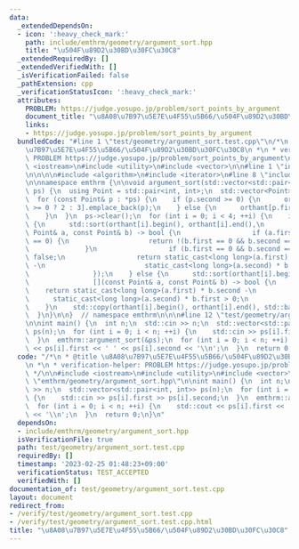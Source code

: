 ```yaml
---
data:
  _extendedDependsOn:
  - icon: ':heavy_check_mark:'
    path: include/emthrm/geometry/argument_sort.hpp
    title: "\u504F\u89D2\u30BD\u30FC\u30C8"
  _extendedRequiredBy: []
  _extendedVerifiedWith: []
  _isVerificationFailed: false
  _pathExtension: cpp
  _verificationStatusIcon: ':heavy_check_mark:'
  attributes:
    PROBLEM: https://judge.yosupo.jp/problem/sort_points_by_argument
    document_title: "\u8A08\u7B97\u5E7E\u4F55\u5B66/\u504F\u89D2\u30BD\u30FC\u30C8"
    links:
    - https://judge.yosupo.jp/problem/sort_points_by_argument
  bundledCode: "#line 1 \"test/geometry/argument_sort.test.cpp\"\n/*\n * @title \u8A08\
    \u7B97\u5E7E\u4F55\u5B66/\u504F\u89D2\u30BD\u30FC\u30C8\n *\n * verification-helper:\
    \ PROBLEM https://judge.yosupo.jp/problem/sort_points_by_argument\n */\n\n#include\
    \ <iostream>\n#include <utility>\n#include <vector>\n\n#line 1 \"include/emthrm/geometry/argument_sort.hpp\"\
    \n\n\n\n#include <algorithm>\n#include <iterator>\n#line 8 \"include/emthrm/geometry/argument_sort.hpp\"\
    \n\nnamespace emthrm {\n\nvoid argument_sort(std::vector<std::pair<int, int>>*\
    \ ps) {\n  using Point = std::pair<int, int>;\n  std::vector<Point> orthant[4]{};\n\
    \  for (const Point& p : *ps) {\n    if (p.second >= 0) {\n      orthant[p.first\
    \ >= 0 ? 2 : 3].emplace_back(p);\n    } else {\n      orthant[p.first >= 0].emplace_back(p);\n\
    \    }\n  }\n  ps->clear();\n  for (int i = 0; i < 4; ++i) {\n    if (i == 2)\
    \ {\n      std::sort(orthant[i].begin(), orthant[i].end(),\n                [](const\
    \ Point& a, const Point& b) -> bool {\n                  if (a.first == 0 && a.second\
    \ == 0) {\n                    return !(b.first == 0 && b.second == 0);\n    \
    \              }\n                  if (b.first == 0 && b.second == 0) return\
    \ false;\n                  return static_cast<long long>(a.first) * b.second\
    \ -\n                         static_cast<long long>(a.second) * b.first > 0;\n\
    \                });\n    } else {\n      std::sort(orthant[i].begin(), orthant[i].end(),\n\
    \                [](const Point& a, const Point& b) -> bool {\n              \
    \    return static_cast<long long>(a.first) * b.second -\n                   \
    \      static_cast<long long>(a.second) * b.first > 0;\n                });\n\
    \    }\n    std::copy(orthant[i].begin(), orthant[i].end(), std::back_inserter(*ps));\n\
    \  }\n}\n\n}  // namespace emthrm\n\n\n#line 12 \"test/geometry/argument_sort.test.cpp\"\
    \n\nint main() {\n  int n;\n  std::cin >> n;\n  std::vector<std::pair<int, int>>\
    \ ps(n);\n  for (int i = 0; i < n; ++i) {\n    std::cin >> ps[i].first >> ps[i].second;\n\
    \  }\n  emthrm::argument_sort(&ps);\n  for (int i = 0; i < n; ++i) {\n    std::cout\
    \ << ps[i].first << ' ' << ps[i].second << '\\n';\n  }\n  return 0;\n}\n"
  code: "/*\n * @title \u8A08\u7B97\u5E7E\u4F55\u5B66/\u504F\u89D2\u30BD\u30FC\u30C8\
    \n *\n * verification-helper: PROBLEM https://judge.yosupo.jp/problem/sort_points_by_argument\n\
    \ */\n\n#include <iostream>\n#include <utility>\n#include <vector>\n\n#include\
    \ \"emthrm/geometry/argument_sort.hpp\"\n\nint main() {\n  int n;\n  std::cin\
    \ >> n;\n  std::vector<std::pair<int, int>> ps(n);\n  for (int i = 0; i < n; ++i)\
    \ {\n    std::cin >> ps[i].first >> ps[i].second;\n  }\n  emthrm::argument_sort(&ps);\n\
    \  for (int i = 0; i < n; ++i) {\n    std::cout << ps[i].first << ' ' << ps[i].second\
    \ << '\\n';\n  }\n  return 0;\n}\n"
  dependsOn:
  - include/emthrm/geometry/argument_sort.hpp
  isVerificationFile: true
  path: test/geometry/argument_sort.test.cpp
  requiredBy: []
  timestamp: '2023-02-25 01:48:23+09:00'
  verificationStatus: TEST_ACCEPTED
  verifiedWith: []
documentation_of: test/geometry/argument_sort.test.cpp
layout: document
redirect_from:
- /verify/test/geometry/argument_sort.test.cpp
- /verify/test/geometry/argument_sort.test.cpp.html
title: "\u8A08\u7B97\u5E7E\u4F55\u5B66/\u504F\u89D2\u30BD\u30FC\u30C8"
---
```

